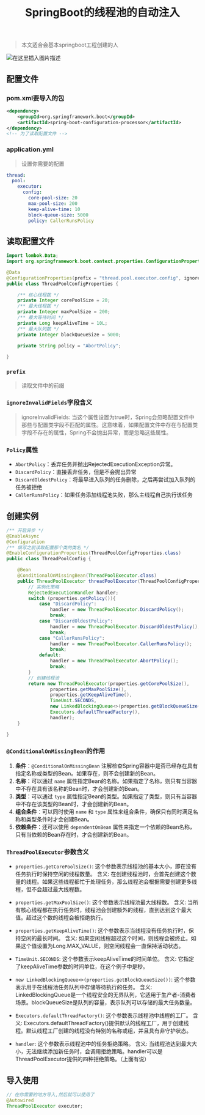 ﻿---
title:  SpringBoot的线程池的自动注入
index: false
icon: terminal
category:
  - thread
  - SpringBoot
---
<meta name="referrer" content="no-referrer"/>


> 本文适合会基本springboot工程创建的人
> 
![在这里插入图片描述](https://i-blog.csdnimg.cn/direct/398c6514f8a84f29a1672c1b2d21d369.png#pic_center)

## 配置文件
### pom.xml要导入的包
```xml
<dependency>
	<groupId>org.springframework.boot</groupId>
	<artifactId>spring-boot-configuration-processor</artifactId>
</dependency>
<!-- 为了读取配置文件 -->
```
### application.yml
> 设置你需要的配置
```yml
thread:
  pool:
    executor:
      config:
        core-pool-size: 20
        max-pool-size: 200
        keep-alive-time: 10
        block-queue-size: 5000
        policy: CallerRunsPolicy
```
## 读取配置文件
```java
import lombok.Data;
import org.springframework.boot.context.properties.ConfigurationProperties;

@Data
@ConfigurationProperties(prefix = "thread.pool.executor.config", ignoreInvalidFields = true)
public class ThreadPoolConfigProperties {

    /** 核心线程数 */
    private Integer corePoolSize = 20;
    /** 最大线程数 */
    private Integer maxPoolSize = 200;
    /** 最大等待时间 */
    private Long keepAliveTime = 10L;
    /** 最大队列数 */
    private Integer blockQueueSize = 5000;
    
    private String policy = "AbortPolicy";

}
```
### `prefix`
> 读取文件中的前缀
### `ignoreInvalidFields`字段含义
> ignoreInvalidFields: 当这个属性设置为true时，Spring会忽略配置文件中那些与配置类字段不匹配的属性。这意味着，如果配置文件中存在与配置类字段不存在的属性，Spring不会抛出异常，而是忽略这些属性。

### `Policy`属性
- `AbortPolicy`：丢弃任务并抛出RejectedExecutionException异常。
- `DiscardPolicy`：直接丢弃任务，但是不会抛出异常
- `DiscardOldestPolicy`：将最早进入队列的任务删除，之后再尝试加入队列的任务被拒绝
- `CallerRunsPolicy`：如果任务添加线程池失败，那么主线程自己执行该任务

## 创建实例
```java
/** 开启异步 */
@EnableAsync
@Configuration
/** 填写之前读取配置那个类的类名 */
@EnableConfigurationProperties(ThreadPoolConfigProperties.class)
public class ThreadPoolConfig {

    @Bean
    @ConditionalOnMissingBean(ThreadPoolExecutor.class)
    public ThreadPoolExecutor threadPoolExecutor(ThreadPoolConfigProperties properties) throws ClassNotFoundException, InstantiationException, IllegalAccessException {
        // 实例化策略
        RejectedExecutionHandler handler;
        switch (properties.getPolicy()){
            case "DiscardPolicy":
                handler = new ThreadPoolExecutor.DiscardPolicy();
                break;
            case "DiscardOldestPolicy":
                handler = new ThreadPoolExecutor.DiscardOldestPolicy();
                break;
            case "CallerRunsPolicy":
                handler = new ThreadPoolExecutor.CallerRunsPolicy();
                break;
            default:
                handler = new ThreadPoolExecutor.AbortPolicy();
                break;
        }
        // 创建线程池
        return new ThreadPoolExecutor(properties.getCorePoolSize(), 
                properties.getMaxPoolSize(),
                properties.getKeepAliveTime(),
                TimeUnit.SECONDS,
                new LinkedBlockingQueue<>(properties.getBlockQueueSize()),
                Executors.defaultThreadFactory(),
                handler);
    }

}
```
### `@ConditionalOnMissingBean`的作用

1. **条件**：`@ConditionalOnMissingBean` 注解检查Spring容器中是否已经存在具有指定名称或类型的Bean。如果存在，则不会创建新的Bean。
2. **名称**：可以通过 `name` 属性指定Bean的名称。如果指定了名称，则只有当容器中不存在具有该名称的Bean时，才会创建新的Bean。
3. **类型**：可以通过 `type` 属性指定Bean的类型。如果指定了类型，则只有当容器中不存在该类型的Bean时，才会创建新的Bean。
4. **组合条件**：可以同时使用 `name` 和 `type` 属性来组合条件，确保只有同时满足名称和类型条件时才会创建Bean。
5. **依赖条件**：还可以使用 `dependentOnBean` 属性来指定一个依赖的Bean名称，只有当依赖的Bean存在时，才会创建新的Bean。
### `ThreadPoolExecutor`参数含义
- `properties.getCorePoolSize()`: 这个参数表示线程池的基本大小，即在没有任务执行时保持空闲的线程数量。
含义: 在创建线程池时，会首先创建这个数量的线程。如果这些线程都忙于处理任务，那么线程池会根据需要创建更多线程，但不会超过最大线程数。

- `properties.getMaxPoolSize()`: 这个参数表示线程池最大线程数。
含义: 当所有核心线程都在执行任务时，线程池会创建额外的线程，直到达到这个最大值。超过这个数的线程会被拒绝执行。

- `properties.getKeepAliveTime()`: 这个参数表示当线程没有任务执行时，保持空闲的最长时间。
含义: 如果空闲线程超过这个时间，则线程会被终止。如果这个值设置为Long.MAX_VALUE，则空闲线程会一直保持活动状态。

- `TimeUnit.SECONDS`: 这个参数表示keepAliveTime的时间单位。
含义: 它指定了keepAliveTime参数的时间单位，在这个例子中是秒。

- `new LinkedBlockingQueue<>(properties.getBlockQueueSize())`: 这个参数表示用于在线程池任务队列中存储等待执行的任务。
含义: LinkedBlockingQueue是一个线程安全的无界队列，它适用于生产者-消费者场景。blockQueueSize是队列的容量，表示队列可以存储的最大任务数量。

- `Executors.defaultThreadFactory()`: 这个参数表示线程池中线程的工厂。
含义: Executors.defaultThreadFactory()提供默认的线程工厂，用于创建线程。默认线程工厂创建的线程没有特别的名称或组，并且具有非守护状态。

- `handler`: 这个参数表示线程池中的任务拒绝策略。
含义: 当线程池达到最大大小，无法继续添加新任务时，会调用拒绝策略。handler可以是ThreadPoolExecutor提供的四种拒绝策略。（上面有说）
## 导入使用
```java
// 在你需要的地方导入,然后就可以使用了
@Autowired
ThreadPoolExecutor executor;
```
